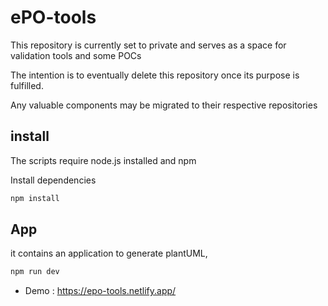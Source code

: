 # ePO-tools

This repository is currently set to private and serves as a space for validation tools and some POCs

The intention is to eventually delete this repository once its purpose is fulfilled.

Any valuable components may be migrated to their respective repositories

## install

The scripts require node.js installed and npm

Install dependencies

```sh
npm install
```

## App

it contains an application to generate plantUML,

```sh
npm run dev
```

- Demo : https://epo-tools.netlify.app/
